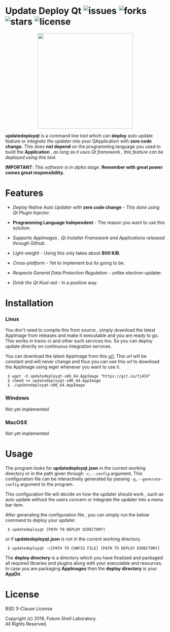 # Update Deploy Qt ![issues](https://img.shields.io/github/issues/TheFutureShell/updatedeployqt.svg?style=flat-square) ![forks](https://img.shields.io/github/forks/TheFutureShell/updatedeployqt.svg?style=flat-square) ![stars](https://img.shields.io/github/stars/TheFutureShell/updatedeployqt.svg?style=flat-square) ![license](https://img.shields.io/github/license/TheFutureShell/updatedeployqt.svg?style=flat-square)



<p align=center>
<img src="https://raw.githubusercontent.com/TheFutureShell/artwork/master/updatedeployqt/release.png" width="300px" height=auto />
</p>


**updatedeployqt** is a command line tool which can **deploy** auto update feature or *integrate the updater into
your* QApplication with **zero code change.** This does **not depend** on the programming language you used to 
build the **Application** , *as long as it uses Qt framework , this feature can be deployed using this tool.*



**IMPORTANT**: *This software is in alpha stage.* **Remember with great power comes great responsibility.**



# Features

* *Deploy Native Auto Updater with* **zero code change** - *This done using Qt Plugin Injector*.

* **Programming Language Independent** - The reason you want to use this solution.

* *Supports AppImages , Qt Installer Framework and Applications released through Github.*

* *Light-weight* - Using this only takes about **800 KiB**.

* *Cross-platform* - Yet to implement but its going to be.

* *Respects General Data Protection Regulation* - unlike electron-updater.

* *Drink the Qt Kool-aid* - In a positive way.


# Installation

### Linux 

You don't need to compile this from source , simply download the latest AppImage from releases and make it
executable and you are ready to go. This works in travis-ci and other such services too. So you can deploy
update directly on continuous integration services.

You can download the latest AppImage from this [url](https://github.com/TheFutureShell/updatedeployqt/releases/download/continuous/updatedeployqt-continuous-x86_64.AppImage). This *url* will be constant and will never change and thus
you can use this *url* to download the AppImage using wget whenever you want to use it.

```
 $ wget -O updatedeployqt-x86_64.AppImage "https://git.io/fj4CH"
 $ chmod +x updatedeployqt-x86_64.AppImage
 $ ./updatedeployqt-x86_64.AppImage
```

### Windows

Not yet implemented

### MacOSX

Not yet implemented


# Usage

The program looks for **updatedeployqt.json** in the current working directory or in the path 
given through ```-c,--config``` argument. This configuration file can be interactively generated
by passing ```-g,--generate-config``` argument to the program.

This configuration file will decide on how the updater should work , such as auto update without
the users concern or integrate the updater into a menu bar item.

After generating the configuration file , you can simply run the below command to deploy your 
updater.


```
 $ updatedeployqt [PATH TO DEPLOY DIRECTORY]
```

or if **updatedeployqt.json** is not in the current working directory.

```
 $ updatedeployqt -c[PATH TO CONFIG FILE] [PATH TO DEPLOY DIRECTORY]
```


The **deploy directory** is a directory which you have finalized and packaged all required libraries 
and plugins along with your executable and resources. In case you are packaging **AppImages** then 
the **deploy directory** is your **AppDir**. 


# License

BSD 3-Clause License

Copyright (c) 2019, Future Shell Laboratory.   
All Rights Reserved.




